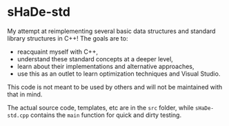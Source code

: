 # sHaDe-std

My attempt at reimplementing several basic data structures and standard library
structures in C++! The goals are to:
* reacquaint myself with C++,
* understand these standard concepts at a deeper level,
* learn about their implementations and alternative approaches,
* use this as an outlet to learn optimization techniques and Visual Studio.

This code is not meant to be used by others and will not be maintained with
that in mind.

The actual source code, templates, etc are in the `src` folder,
while `sHaDe-std.cpp` contains the `main` function for quick and dirty testing.